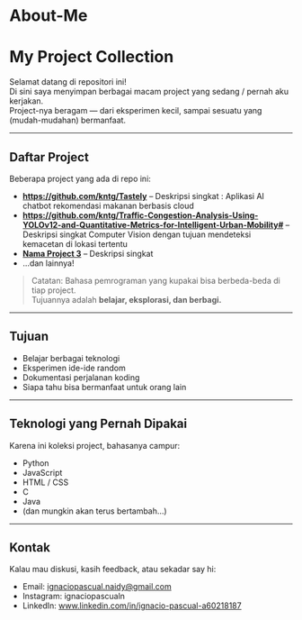 # About-Me
# My Project Collection

Selamat datang di repositori ini!  
Di sini saya menyimpan berbagai macam project yang sedang / pernah aku kerjakan.  
Project-nya beragam — dari eksperimen kecil, sampai sesuatu yang (mudah-mudahan) bermanfaat.  

---

## Daftar Project
Beberapa project yang ada di repo ini:
-  **https://github.com/kntg/Tastely** – Deskripsi singkat : Aplikasi AI chatbot rekomendasi makanan berbasis cloud 
-  **https://github.com/kntg/Traffic-Congestion-Analysis-Using-YOLOv12-and-Quantitative-Metrics-for-Intelligent-Urban-Mobility#** – Deskripsi singkat Computer Vision dengan tujuan mendeteksi kemacetan di lokasi tertentu
-  **[Nama Project 3](link)** – Deskripsi singkat
- ...dan lainnya!

> Catatan: Bahasa pemrograman yang kupakai bisa berbeda-beda di tiap project.  
> Tujuannya adalah **belajar, eksplorasi, dan berbagi.**

---

## Tujuan
- Belajar berbagai teknologi 
- Eksperimen ide-ide random 
- Dokumentasi perjalanan koding 
- Siapa tahu bisa bermanfaat untuk orang lain 

---

## Teknologi yang Pernah Dipakai
Karena ini koleksi project, bahasanya campur:  
- Python  
- JavaScript   
- HTML / CSS
- C
- Java
- (dan mungkin akan terus bertambah...)

---



## Kontak
Kalau mau diskusi, kasih feedback, atau sekadar say hi:  
-  Email: ignaciopascual.naidy@gmail.com 
-  Instagram: ignaciopascualn
-  LinkedIn: www.linkedin.com/in/ignacio-pascual-a60218187

  



